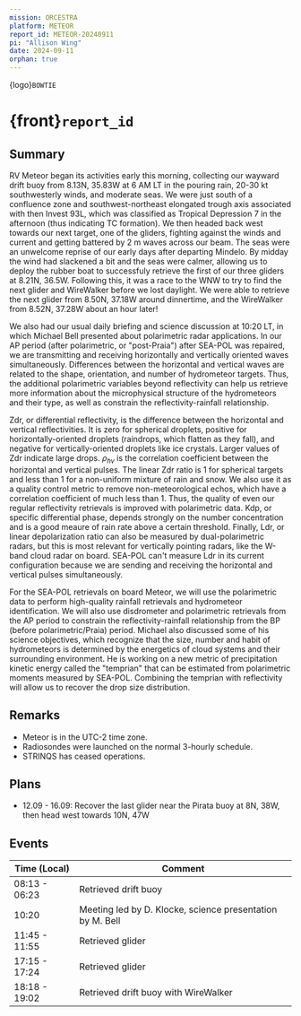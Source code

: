```yaml
---
mission: ORCESTRA
platform: METEOR
report_id: METEOR-20240911
pi: "Allison Wing"
date: 2024-09-11
orphan: true
---
```


{logo}`BOWTIE`

# {front}`report_id`

## Summary

RV Meteor began its activities early this morning, collecting our wayward drift buoy from 8.13N, 35.83W at 6 AM LT in the pouring rain, 20-30 kt southwesterly winds, and moderate seas. We were just south of a confluence zone and southwest-northeast elongated trough axis associated with then Invest 93L, which was classified as Tropical Depression 7 in the afternoon (thus indicating TC formation). We then headed back west towards our next target, one of the gliders, fighting against the winds and current and getting battered by 2 m waves across our beam. The seas were an unwelcome reprise of our early days after departing Mindelo. By midday the wind had slackened a bit and the seas were calmer, allowing us to deploy the rubber boat to successfuly retrieve the first of our three gliders at 8.21N, 36.5W. Following this, it was a race to the WNW to try to find the next glider and WireWalker before we lost daylight. We were able to retrieve the next glider from 8.50N, 37.18W around dinnertime, and the WireWalker from 8.52N, 37.28W about an hour later!

We also had our usual daily briefing and science discussion at 10:20 LT, in which Michael Bell presented about polarimetric radar applications. In our AP period (after polarimetric, or "post-Praia") after SEA-POL was repaired, we are transmitting and receiving horizontally and vertically oriented waves simultaneously. Differences between the horizontal and vertical waves are related to the shape, orientation, and number of hydrometeor targets. Thus, the additional polarimetric variables beyond reflectivity can help us retrieve more information about the microphysical structure of the hydrometeors and their type, as well as constrain the reflectivity-rainfall relationship. 

Zdr, or differential reflectivity, is the difference between the horizontal and vertical reflectivities. It is zero for spherical droplets, positive for horizontally-oriented droplets (raindrops, which flatten as they fall), and negative for vertically-oriented droplets like ice crystals. Larger values of Zdr indicate large drops. $\rho_{hv}$ is the correlation coefficient between the horizontal and vertical pulses. The linear Zdr ratio is 1 for spherical targets and less than 1 for a non-uniform mixture of rain and snow. We also use it as a quality control metric to remove non-meteorological echos, which have a correlation coefficient of much less than 1. Thus, the quality of even our regular reflectivity retrievals is improved with polarimetric data. Kdp, or specific differential phase, depends strongly on the number concentration and is a good meaure of rain rate above a certain threshold. Finally, Ldr, or linear depolarization ratio can also be measured by dual-polarimetric radars, but this is most relevant for vertically pointing radars, like the W-band cloud radar on board. SEA-POL can't measure Ldr in its current configuration because we are sending and receiving the horizontal and vertical pulses simultaneously.

For the SEA-POL retrievals on board Meteor, we will use the polarimetric data to perform high-quality rainfall retrievals and hydrometeor identification. We will also use disdrometer and polarimetric retrievals from the AP period to constrain the reflectivity-rainfall relationship from the BP (before polarimetric/Praia) period. Michael also discussed some of his science objectives, which recognize that the size, number and habit of hydrometeors is determined by the energetics of cloud systems and their surrounding environment. He is working on a new metric of precipitation kinetic energy called the "temprian" that can be estimated from polarimetric moments measured by SEA-POL. Combining the temprian with reflectivity will allow us to recover the drop size distribution. 

## Remarks
- Meteor is in the UTC-2 time zone.
- Radiosondes were launched on the normal 3-hourly schedule.
- STRINQS has ceased operations. 

## Plans
- 12.09 - 16.09: Recover the last glider near the Pirata buoy at 8N, 38W, then head west towards 10N, 47W

## Events

Time (Local) | Comment
------------- | -----
08:13 - 06:23 | Retrieved drift buoy
10:20 | Meeting led by D. Klocke, science presentation by M. Bell
11:45 - 11:55 | Retrieved glider
17:15 - 17:24 | Retrieved glider
18:18 - 19:02 | Retrieved drift buoy with WireWalker


































